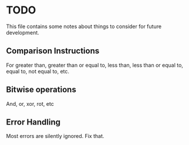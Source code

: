 # TODO

This file contains some notes about things to consider for future development.

## Comparison Instructions

For greater than, greater than or equal to, less than, less than or equal to, equal to, not equal to, etc.

## Bitwise operations

And, or, xor, rot, etc

## Error Handling

Most errors are silently ignored. Fix that.
